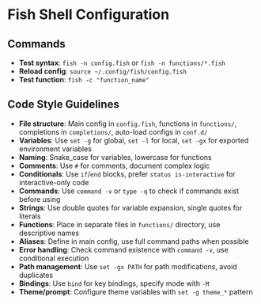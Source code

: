 # Fish Shell Configuration

## Commands
- **Test syntax**: `fish -n config.fish` or `fish -n functions/*.fish`
- **Reload config**: `source ~/.config/fish/config.fish`
- **Test function**: `fish -c "function_name"`

## Code Style Guidelines
- **File structure**: Main config in `config.fish`, functions in `functions/`, completions in `completions/`, auto-load configs in `conf.d/`
- **Variables**: Use `set -g` for global, `set -l` for local, `set -gx` for exported environment variables
- **Naming**: Snake_case for variables, lowercase for functions
- **Comments**: Use `#` for comments, document complex logic
- **Conditionals**: Use `if`/`end` blocks, prefer `status is-interactive` for interactive-only code
- **Commands**: Use `command -v` or `type -q` to check if commands exist before using
- **Strings**: Use double quotes for variable expansion, single quotes for literals
- **Functions**: Place in separate files in `functions/` directory, use descriptive names
- **Aliases**: Define in main config, use full command paths when possible
- **Error handling**: Check command existence with `command -v`, use conditional execution
- **Path management**: Use `set -gx PATH` for path modifications, avoid duplicates
- **Bindings**: Use `bind` for key bindings, specify mode with `-M`
- **Theme/prompt**: Configure theme variables with `set -g theme_*` pattern
